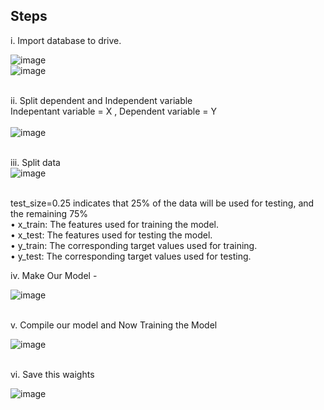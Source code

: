 ## Steps

i.	Import database to drive.<br>

![image](https://github.com/778569/Artificial-neural-network-of-Mobile-phone-specifications/assets/52319671/2e8ea70a-3831-4103-9376-4c00767c5a95)<br>
![image](https://github.com/778569/Artificial-neural-network-of-Mobile-phone-specifications/assets/52319671/03500b03-153d-4f7b-87c2-7b6892fbde8b) <br><br>

ii.	Split dependent and Independent variable<br>
Indepentant variable = X , Dependent variable = Y<br><br>
![image](https://github.com/778569/Artificial-neural-network-of-Mobile-phone-specifications/assets/52319671/864996a1-d510-45de-ac69-edd553da4de5)<br><br>

iii.	Split data <br>
![image](https://github.com/778569/Artificial-neural-network-of-Mobile-phone-specifications/assets/52319671/76341d19-8bda-4597-a582-c7bf90344d5d) <br><br>

test_size=0.25 indicates that 25% of the data will be used for testing, and the remaining 75%<br>
•	x_train: The features used for training the model.<br>
•	x_test: The features used for testing the model.<br>
•	y_train: The corresponding target values used for training.<br>
•	y_test: The corresponding target values used for testing.<br>

iv.	Make Our Model - <br>

![image](https://github.com/778569/Artificial-neural-network-of-Mobile-phone-specifications/assets/52319671/59fa455d-996b-4e2a-8aa2-bae73285e60d) <br><br>

v.	Compile our model and Now Training the Model <br>

![image](https://github.com/778569/Artificial-neural-network-of-Mobile-phone-specifications/assets/52319671/f4d6b61a-d67e-46b9-aeac-17f4d2696101)<br><br>

vi.	Save this waights<br>

![image](https://github.com/778569/Artificial-neural-network-of-Mobile-phone-specifications/assets/52319671/af69aff1-bbaa-4779-8c1b-3c04622b0324)
